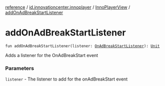 [reference](../../index.md) / [id.innovationcenter.innoplayer](../index.md) / [InnoPlayerView](index.md) / [addOnAdBreakStartListener](./add-on-ad-break-start-listener.md)

# addOnAdBreakStartListener

`fun addOnAdBreakStartListener(listener: `[`OnAdBreakStartListener`](../../id.innovationcenter.innoplayer.events.listeners/-advertising-events/-on-ad-break-start-listener/index.md)`): `[`Unit`](https://kotlinlang.org/api/latest/jvm/stdlib/kotlin/-unit/index.html)

Adds a listener for the OnAdBreakStart event

### Parameters

`listener` - The listener to add for the onAdBreakStart event